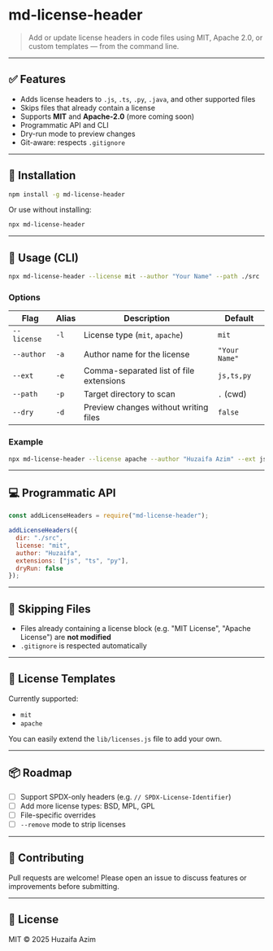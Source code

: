 # md-license-header

> Add or update license headers in code files using MIT, Apache 2.0, or custom templates — from the command line.

---

## ✅ Features

- Adds license headers to `.js`, `.ts`, `.py`, `.java`, and other supported files
- Skips files that already contain a license
- Supports **MIT** and **Apache-2.0** (more coming soon)
- Programmatic API and CLI
- Dry-run mode to preview changes
- Git-aware: respects `.gitignore`

---

## 🚀 Installation

```bash
npm install -g md-license-header
````

Or use without installing:

```bash
npx md-license-header
```

---

## 🧪 Usage (CLI)

```bash
npx md-license-header --license mit --author "Your Name" --path ./src
```

### Options

| Flag        | Alias | Description                             | Default       |
| ----------- | ----- | --------------------------------------- | ------------- |
| `--license` | `-l`  | License type (`mit`, `apache`)          | `mit`         |
| `--author`  | `-a`  | Author name for the license             | `"Your Name"` |
| `--ext`     | `-e`  | Comma-separated list of file extensions | `js,ts,py`    |
| `--path`    | `-p`  | Target directory to scan                | `.` (cwd)     |
| `--dry`     | `-d`  | Preview changes without writing files   | `false`       |

### Example

```bash
npx md-license-header --license apache --author "Huzaifa Azim" --ext js,ts,py --path ./src
```

---

## 💻 Programmatic API

```js
const addLicenseHeaders = require("md-license-header");

addLicenseHeaders({
  dir: "./src",
  license: "mit",
  author: "Huzaifa",
  extensions: ["js", "ts", "py"],
  dryRun: false
});
```

---

## 🧹 Skipping Files

* Files already containing a license block (e.g. "MIT License", "Apache License") are **not modified**
* `.gitignore` is respected automatically

---

## 📜 License Templates

Currently supported:

* `mit`
* `apache`

You can easily extend the `lib/licenses.js` file to add your own.

---

## 📦 Roadmap

* [ ] Support SPDX-only headers (e.g. `// SPDX-License-Identifier`)
* [ ] Add more license types: BSD, MPL, GPL
* [ ] File-specific overrides
* [ ] `--remove` mode to strip licenses

---

## 👥 Contributing

Pull requests are welcome!
Please open an issue to discuss features or improvements before submitting.

---

## 📄 License

MIT © 2025 Huzaifa Azim